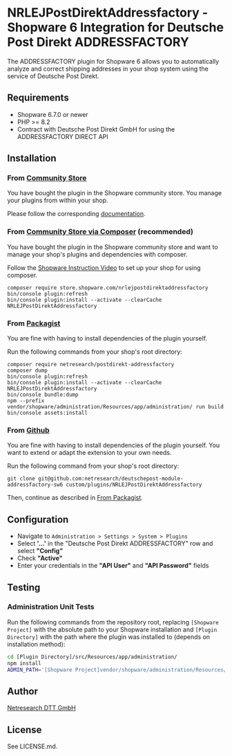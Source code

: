# NRLEJPostDirektAddressfactory - Shopware 6 Integration for Deutsche Post Direkt ADDRESSFACTORY

The ADDRESSFACTORY plugin for Shopware 6 allows you to automatically analyze and correct shipping addresses
in your shop system using the service of Deutsche Post Direkt.

## Requirements

* Shopware 6.7.0 or newer
* PHP >= 8.2
* Contract with Deutsche Post Direkt GmbH for using the ADDRESSFACTORY DIRECT API

## Installation

### From [Community Store](https://store.shopware.com/)

You have bought the plugin in the Shopware community store. You manage your plugins from within your shop.

Please follow the
corresponding [documentation](https://docs.shopware.com/en/shopware-6-en/extensions/myextensions#installing-extensions).

### From [Community Store via Composer](https://store.shopware.com/) (recommended)

You have bought the plugin in the Shopware community store and want to manage your shop's plugins and dependencies with
composer.

Follow the [Shopware Instruction Video](https://www.youtube.com/watch?v=OcaTiOhum2k) to set up your shop for using
composer.

```shell script
composer require store.shopware.com/nrlejpostdirektaddressfactory
bin/console plugin:refresh
bin/console plugin:install --activate --clearCache NRLEJPostDirektAddressfactory

```

### From [Packagist](https://packagist.org/)

You are fine with having to install dependencies of the plugin yourself.

Run the following commands from your shop's root directory:

```shell script
composer require netresearch/postdirekt-addressfactory
composer dump
bin/console plugin:refresh
bin/console plugin:install --activate --clearCache NRLEJPostDirektAddressfactory
bin/console bundle:dump
npm --prefix vendor/shopware/administration/Resources/app/administration/ run build
bin/console assets:install
```

### From [Github](https://github.com/netresearch/deutschepost-module-addressfactory-sw6)

You are fine with having to install dependencies of the plugin yourself. You want to extend or adapt the extension to your own needs.

Run the following command from your shop's root directory:

```shell script
git clone git@github.com:netresearch/deutschepost-module-addressfactory-sw6 custom/plugins/NRLEJPostDirektAddressfactory

```

Then, continue as described in [From Packagist](#from-packagist).

## Configuration

* Navigate to `Administration > Settings > System > Plugins`
* Select **'…'** in the "Deutsche Post Direkt ADDRESSFACTORY" row and select **"Config"**
* Check **"Active"**
* Enter your credentials in the **"API User"** and **"API Password"** fields

## Testing

### Administration Unit Tests

Run the following commands from the repository root, replacing `[Shopware Project]`
with the absolute path to your Shopware installation and `[Plugin Directory]` with the path where the plugin was installed to (depends on installation method):

```bash
cd [Plugin Directory]/src/Resources/app/administration/
npm install
ADMIN_PATH='[Shopware Project]vendor/shopware/administration/Resources/app/administration' npm test
```

## Author

[Netresearch DTT GmbH](https://www.netresearch.de)

## License

See LICENSE.md.
